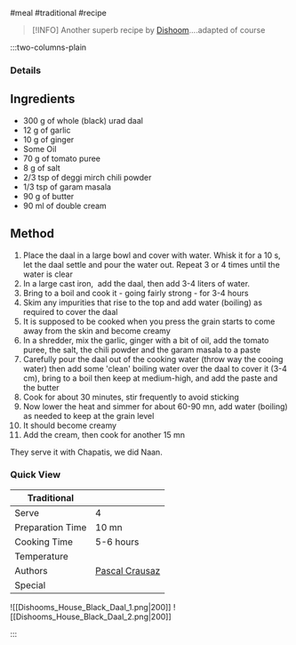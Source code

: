 #meal #traditional #recipe

> [!INFO]
> Another superb recipe by [Dishoom](https://www.dishoom.com/cookery-book/)....adapted of course

:::two-columns-plain

### Details
## Ingredients

- 300 g of whole (black) urad daal
- 12 g of garlic
- 10 g of ginger
- Some Oil
- 70 g of tomato puree
- 8 g of salt
- 2/3 tsp of deggi mirch chili powder
- 1/3 tsp of garam masala
- 90 g of butter
- 90 ml of double cream


## Method

1. Place the daal in a large bowl and cover with water. Whisk it for a 10 s, let the daal settle and pour the water out. Repeat 3 or 4 times until the water is clear
2. In a large cast iron,  add the daal, then add 3-4 liters of water. 
3. Bring to a boil and cook it - going fairly strong - for 3-4 hours
4. Skim any impurities that rise to the top and add water (boiling) as required to cover the daal
  1. It is supposed to be cooked when you press the grain starts to come away from the skin and become creamy
5. In a shredder, mix the garlic, ginger with a bit of oil, add the tomato puree, the salt, the chili powder and the garam masala to a paste
6. Carefully pour the daal out of the cooking water (throw way the cooing water) then add some 'clean' boiling water over the daal to cover it (3-4 cm), bring to a boil then keep at medium-high, and add the paste and the butter
7. Cook for about 30 minutes, stir frequently to avoid sticking
8. Now lower the heat and simmer for about 60-90 mn, add water (boiling) as needed to keep at the grain level
9. It should become creamy
10. Add the cream, then cook for another 15 mn

  

They serve it with Chapatis, we did Naan.

  


  




### Quick View
| Traditional      |                                                |
| ---------------- | ---------------------------------------------- |
| Serve            | 4                                              |
| Preparation Time | 10 mn                                          |
| Cooking Time     | 5-6 hours                                      |
| Temperature      |                                                |
| Authors          | [Pascal Crausaz](mailto:pascal@askpascal.com)  |
| Special          |                                                |

![[Dishooms_House_Black_Daal_1.png|200]]
![[Dishooms_House_Black_Daal_2.png|200]]

:::

